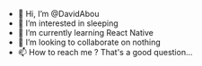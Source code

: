 - 👋 Hi, I’m @DavidAbou
- 👀 I’m interested in sleeping
- 🌱 I’m currently learning React Native
- 💞️ I’m looking to collaborate on nothing
- 📫 How to reach me ? That's a good question...

<!---
DavidAbou/DavidAbou is a ✨ special ✨ repository because its `README.md` (this file) appears on your GitHub profile.
You can click the Preview link to take a look at your changes.
--->
